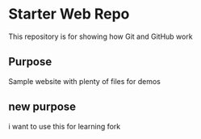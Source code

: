 # Starter Web Repo

This repository is for showing how Git and GitHub work

## Purpose

Sample website with plenty of files for demos

## new purpose

i want to use this for learning fork
